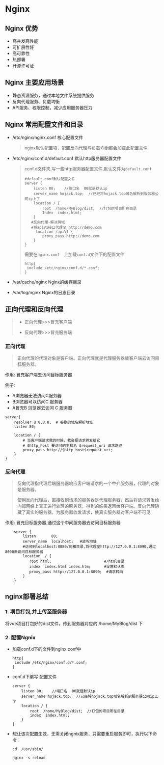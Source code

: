 # Nginx

## Nginx 优势

- 高并发高性能
- 可扩展性好
- 高可靠性
- 热部署
- 开源许可证

## Nginx 主要应用场景

- 静态资源服务，通过本地文件系统提供服务
- 反向代理服务、负载均衡
- API服务、权限控制，减少应用服务器压力

## Nginx 常用配置文件和目录

- /etc/nginx/nginx.conf                  核心配置文件

  > nginx默认配置项，配置反向代理与负载均衡都会加载此配置文件

- /etc/nginx/conf.d/default.conf     默认http服务器配置文件

  > conf.d文件夹,写一些http服务器配置文件,默认文件为`default.conf`
  >
  > ```nginx
  > #default.conf默认配置文件
  > server {
  >     listen 80;    //端口名  80就是默认ip
  >     server_name hojack.top;  //已经将hojack.top域名解析到服务器公网ip上了
  >     location / {
  >         root  /home/MyBlog/dist;  //打包的项目所在目录
  >         Index  index.html;
  >     }
  >    #反向代理-解决跨域
  >    #将apiV1接口代理至 http://demo.com
  >      location /apiV1 {
  >         proxy_pass http://demo.com
  >     }
  > }
  > ```
  >
  > 需要在`nginx.conf  `上加载`conf.d`文件下的配置文件
  >
  > ```nginx
  > http{
  >  include /etc/nginx/conf.d/*.conf;
  > }
  > ```

- /var/cache/nginx                        Nginx的缓存目录

- /var/log/nginx                             Nginx的日志目录

## 正向代理和反向代理

> - 正向代理>>>冒充客户端
>
> - 反向代理>>>冒充服务端

### 正向代理

> 正向代理的代理对象是客户端。正向代理就是代理服务器替客户端去访问目标服务器。

作用: 冒充客户端去访问目标服务器

例子: 

- A浏览器无法访问C服务器
- B浏览器可以访问C 服务器
- A冒充B 浏览器去访问 C 服务器

```nginx
server{
    resolver 8.8.8.8;  # 谷歌的域名解析地址
    listen 80;

    location / {
        # 当客户端请求我的时候，我会把请求转发给它
        # $http_host 要访问的主机名 $request_uri 请求路径
        proxy_pass http://$http_host$request_uri;
    }
}
```



### 反向代理

> 反向代理指代理后端服务器响应客户端请求的一个中介服务器，代理的对象是服务器。
>
> 使用反向代理后，直接收到请求的服务器是代理服务器，然后将请求转发给内部网络上真正进行处理的服务器，得到的结果返回给客户端。反向代理隐藏了真实的服务器，为服务器收发请求，使真实服务器对客户端不可见

作用: 冒充目标服务器,通过这个中间服务器去访问目标服务器

```nginx
    server {
        listen       80;   
        server_name  localhost;   #监听地址
        #访问到localhost:8080/的根目录,将代理至http://127.0.0.1:8090,通过8090来访问目标服务器
        location  / {       
           root html;                        #/html目录
           index  index.html index.htm;      #设置默认页    
           proxy_pass http://127.0.0.1:8090;  #请求转向        
        } 
    }
```



## nginx部署总结

### 1. 项目打包,并上传至服务器

将vue项目打包好的dist文件，传到服务器对应的 /home/MyBlog/dist 下

### 2. 配置Ngnix

- 加载conf.d下的文件到nginx.conf中

  ```nginx
  http{
   include /etc/nginx/conf.d/*.conf;
  }
  ```

- conf.d下编写 配置文件

  ```nginx
  server {
      listen 80;    //端口名  80就是默认ip
      server_name hojack.top;  //已经将hojack.top域名解析到服务器公网ip上了
      location / {
          root  /home/MyBlog/dist;  //打包的项目所在目录
          index  index.html;
      }
  }
  ```

- 想让该次配置生效，无需关闭ngnix服务，只需要重启服务即可，执行以下命令：

  ```shell
  cd  /usr/sbin/
  ```

  ```
  nginx -s reload
  ```

  



